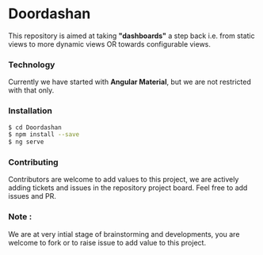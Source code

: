 # Doordashan
This repository is aimed at taking **"dashboards"** a step back i.e. from static views to more dynamic views OR towards configurable views.


### Technology
Currently we have started with **Angular Material**, but we are not restricted with that only.

### Installation 
```sh
$ cd Doordashan
$ npm install --save
$ ng serve
```


### Contributing
Contributors are welcome to add values to this project, we are actively adding tickets and issues in the repository project board. Feel free to add issues and PR.

### Note : 
We are at very intial stage of brainstorming and developments, you are welcome to fork or to raise issue to add value to this project.
